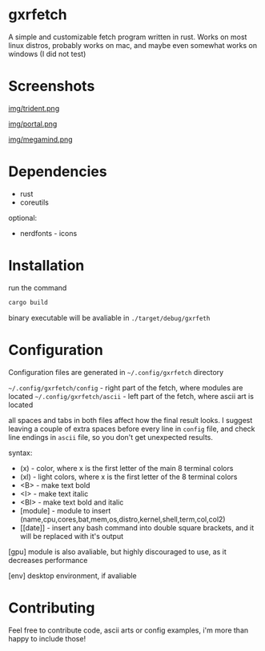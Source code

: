 # gxrfetch
A simple and customizable fetch program written in rust.
Works on most linux distros, probably works on mac, and maybe even somewhat works on windows (I did not test)

# Screenshots

[img/trident.png](img/trident.png)

[img/portal.png](img/portal.png)

[img/megamind.png](img/megamind.png)

# Dependencies
* rust
* coreutils

optional:
* nerdfonts - icons

# Installation
run the command

```bash
cargo build
```

binary executable will be avaliable in `./target/debug/gxrfeth`

# Configuration

Configuration files are generated in `~/.config/gxrfetch` directory

`~/.config/gxrfetch/config` - right part of the fetch, where modules are located
`~/.config/gxrfetch/ascii` - left part of the fetch, where ascii art is located

all spaces and tabs in both files affect how the final result looks.
I suggest leaving a couple of extra spaces before every line in `config` file,
and check line endings in `ascii` file, so you don't get unexpected results.

syntax:

* (x) - color, where x is the first letter of the main 8 terminal colors
* (xl) - light colors, where x is the first letter of the 8 terminal colors
* \<B> - make text bold
* \<I> - make text italic
* \<BI> - make text bold and italic
* [module] - module to insert (name,cpu,cores,bat,mem,os,distro,kernel,shell,term,col,col2)
* [\[date]] - insert any bash command into double square brackets, and it will be replaced
with it's output

[gpu] module is also avaliable, but highly discouraged to use, as it decreases performance

[env] desktop environment, if avaliable

# Contributing

Feel free to contribute code, ascii arts or config examples, i'm more than happy to include those!

